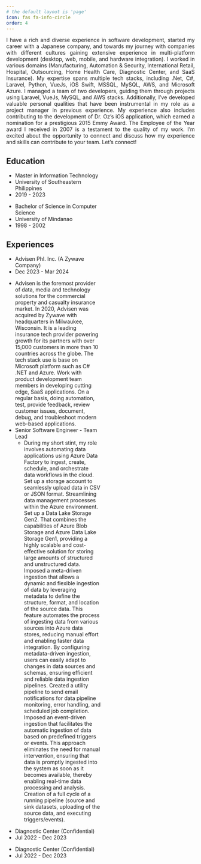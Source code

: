 ```yaml
---
# the default layout is 'page'
icon: fas fa-info-circle
order: 4
---
```


<link rel="stylesheet" href="/assets/css/flex.css" />

<div class="flex">
    <div align="justify">
    I have a rich and diverse experience in software development, started my career with a Japanese company, and towards my journey with companies with different cultures gaining extensive experience in multi-platform development (desktop, web, mobile, and hardware integration). I worked in various domains (Manufacturing, Automation & Security, International Retail, Hospital, Outsourcing, Home Health Care, Diagnostic Center, and SaaS Insurance). My expertise spans multiple tech stacks, including .Net, C#, Laravel, Python, VueJs, iOS Swift, MSSQL, MySQL, AWS, and Microsoft Azure. I managed a team of two developers, guiding them through projects using Laravel, VueJs, MySQL, and AWS stacks. Additionally, I’ve developed valuable personal qualities that have been instrumental in my role as a project manager in previous experience. My experience also includes contributing to the development of Dr. Oz’s iOS application, which earned a nomination for a prestigious 2015 Emmy Award. The Employee of the Year award I received in 2007 is a testament to the quality of my work. I’m excited about the opportunity to connect and discuss how my experience and skills can contribute to your team. Let’s connect!
    </div>
</div>

## Education

<div class="flex">
    <div style="width:50%;">
        <ul class="plain-list">
            <li class="bold">Master in Information Technology</li>
            <li>University of Southeastern Philippines</li>
            <li>2019 - 2023</li>
        </ul>    
    </div>
    <div style="width:50%;">
        <ul class="plain-list">
            <li class="bold">Bachelor of Science in Computer Science</li>
            <li>University of Mindanao</li>
            <li>1998 - 2002</li>
        </ul>      
    </div>
</div>

## Experiences

<div class="flex">
    <div style="width:50%;">
        <ul class="plain-list">
            <li>Advisen Phl. Inc. (A Zywave Company)</li>
            <li>Dec 2023 - Mar 2024</li>
        </ul>    
    </div>
    <div style="width:50%;">
        <ul class="plain-list">
            <li>Advisen is the foremost provider of data, media and technology solutions for the commercial property and casualty insurance market. In 2020, Advisen was acquired by Zywave with headquarters in Milwaukee, Wisconsin. It is a leading insurance tech provider powering growth for its partners with over 15,000 customers in more than 10 countries across the globe. The tech stack use is base on Microsoft platform such as C# .NET and Azure. Work with product development team members in developing cutting edge, SaaS applications. On a regular basis, doing automation, test, provide feedback, review customer issues, document, debug, and troubleshoot modern web-based applications.</li>
            <li>
                Senior Software Engineer - Team Lead
                <ul>
                    <li>During my short stint, my role involves automating data applications using Azure Data Factory to ingest, create, schedule, and orchestrate data workflows in the cloud. Set up a storage account to seamlessly upload data in CSV or JSON format. Streamlining data management processes within the Azure environment. Set up a Data Lake Storage Gen2. That combines the capabilities of Azure Blob Storage and Azure Data Lake Storage Gen1, providing a highly scalable and cost-effective solution for storing large amounts of structured and unstructured data. Imposed a meta-driven ingestion that allows a dynamic and flexible ingestion of data by leveraging metadata to define the structure, format, and location of the source data. This feature automates the process of ingesting data from various sources into Azure data stores, reducing manual effort and enabling faster data integration. By configuring metadata-driven ingestion, users can easily adapt to changes in data sources and schemas, ensuring efficient and reliable data ingestion pipelines. Created a utility pipeline to send email notifications for data pipeline monitoring, error handling, and scheduled job completion. Imposed an event-driven ingestion that facilitates the automatic ingestion of data based on predefined triggers or events. This approach eliminates the need for manual intervention, ensuring that data is promptly ingested into the system as soon as it becomes available, thereby enabling real-time data processing and analysis. Creation of a full cycle of a running pipeline (source and sink datasets, uploading of the source data, and executing triggers/events).</li>
                </ul>    
            </li>
        </ul>      
    </div>
</div>

<div class="flex">
    <div style="width:50%;">
        <ul class="plain-list">
            <li>Diagnostic Center (Confidential)</li>
            <li>Jul 2022 - Dec 2023</li>
        </ul>    
    </div>
    <div style="width:50%;">
        <ul class="plain-list">
            <li>Diagnostic Center (Confidential)</li>
            <li>Jul 2022 - Dec 2023</li>
        </ul>    
    </div>    
</div>